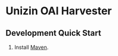 # Unizin OAI Harvester

## Development Quick Start

1. Install [Maven](https://maven.apache.org/install.html).
